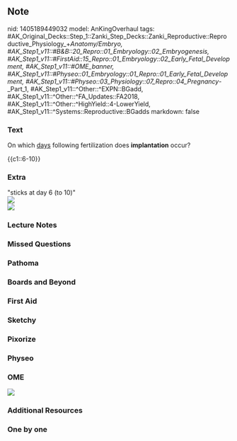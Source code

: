 ## Note
nid: 1405189449032
model: AnKingOverhaul
tags: #AK_Original_Decks::Step_1::Zanki_Step_Decks::Zanki_Reproductive::Reproductive_Physiology_+_Anatomy/Embryo, #AK_Step1_v11::#B&B::20_Repro::01_Embryology::02_Embryogenesis, #AK_Step1_v11::#FirstAid::15_Repro::01_Embryology::02_Early_Fetal_Development, #AK_Step1_v11::#OME_banner, #AK_Step1_v11::#Physeo::01_Embryology::01_Repro::01_Early_Fetal_Development, #AK_Step1_v11::#Physeo::03_Physiology::07_Repro::04_Pregnancy_-_Part_1, #AK_Step1_v11::^Other::^EXPN::BGadd, #AK_Step1_v11::^Other::^FA_Updates::FA2018, #AK_Step1_v11::^Other::^HighYield::4-LowerYield, #AK_Step1_v11::^Systems::Reproductive::BGadds
markdown: false

### Text
On which <u>days</u> following fertilization does
<b>implantation</b> occur?
<div>
  {{c1::6-10}}
</div>

### Extra
<div>
  "sticks at day 6 (to 10)"
</div><img src="paste-92307437125633.jpg">
<div>
  <div><img src="paste-76102525517825.jpg"></div>
</div>

### Lecture Notes


### Missed Questions


### Pathoma


### Boards and Beyond


### First Aid


### Sketchy


### Pixorize


### Physeo


### OME
<div class="ome-widget">
  <a href="https://onlinemeded.org?ref=anki"><img src=
  "_OME_AnkiFlashcards_General_4.png"></a>
</div>

### Additional Resources


### One by one

